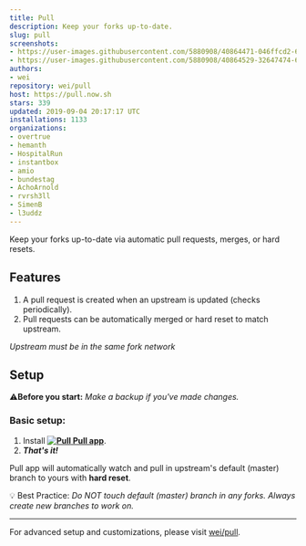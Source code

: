 ```yaml
---
title: Pull
description: Keep your forks up-to-date.
slug: pull
screenshots:
- https://user-images.githubusercontent.com/5880908/40864471-046ffcd2-65c2-11e8-83cb-706e24bde80d.png
- https://user-images.githubusercontent.com/5880908/40864529-32647474-65c2-11e8-9cdd-d325f2d7a6e4.png
authors:
- wei
repository: wei/pull
host: https://pull.now.sh
stars: 339
updated: 2019-09-04 20:17:17 UTC
installations: 1133
organizations:
- overtrue
- hemanth
- HospitalRun
- instantbox
- amio
- bundestag
- AchoArnold
- rvrsh3ll
- SimenB
- l3uddz
---
```


Keep your forks up-to-date via automatic pull requests, merges, or hard resets.


## Features

 1. A pull request is created when an upstream is updated (checks periodically).
 1. Pull requests can be automatically merged or hard reset to match upstream.

_Upstream must be in the same fork network_


## Setup

:warning:**Before you start:** _Make a backup if you've made changes._


### Basic setup:

 1. Install **[![Pull](https://cdn.rawgit.com/wei/40d98877c6ac5f917d78ccfe72a0f928/raw/0f6ee2e8715412295998e68754027505f30d0f91/pull-18h.svg) Pull app](https://github.com/apps/pull)**.
 1. **_That's it!_**

Pull app will automatically watch and pull in upstream's default (master) branch to yours with **hard reset**.

:bulb: Best Practice: _Do NOT touch default (master) branch in any forks. Always create new branches to work on._


-----
For advanced setup and customizations, please visit [wei/pull](https://github.com/wei/pull#readme).
